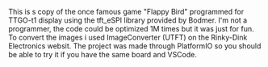 This is s copy of the once famous game "Flappy Bird" programmed for TTGO-t1 display using the tft_eSPI library provided by Bodmer.
I'm not a programmer, the code could be optimized 1M times but it was just for fun. To convert the images i used ImageConverter (UTFT) 
on the Rinky-Dink Electronics websit. The project was made through PlatformIO so you should be able to try it if you have the same board and VSCode.
